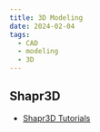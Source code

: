 ```yaml
---
title: 3D Modeling
date: 2024-02-04
tags:
  - CAD
  - modeling
  - 3D
---
```


## Shapr3D

- [Shapr3D Tutorials](https://www.shapr3d.com/videotutorials/architectural-sketches)
